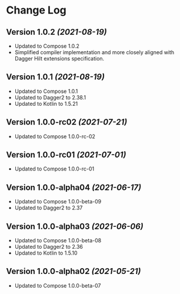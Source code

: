 Change Log
===========

Version 1.0.2 *(2021-08-19)*
----------------------------

* Updated to Compose 1.0.2
* Simplified compiler implementation and more closely aligned with Dagger Hilt extensions specification.

Version 1.0.1 *(2021-08-19)*
----------------------------

* Updated to Compose 1.0.1
* Updated to Dagger2 to 2.38.1
* Updated to Kotlin to 1.5.21

Version 1.0.0-rc02 *(2021-07-21)*
----------------------------

* Updated to Compose 1.0.0-rc-02

Version 1.0.0-rc01 *(2021-07-01)*
----------------------------

* Updated to Compose 1.0.0-rc-01

Version 1.0.0-alpha04 *(2021-06-17)*
----------------------------

* Updated to Compose 1.0.0-beta-09
* Updated to Dagger2 to 2.37

Version 1.0.0-alpha03 *(2021-06-06)*
----------------------------

* Updated to Compose 1.0.0-beta-08
* Updated to Dagger2 to 2.36
* Updated to Kotlin to 1.5.10


Version 1.0.0-alpha02 *(2021-05-21)*
----------------------------

* Updated to Compose 1.0.0-beta-07
